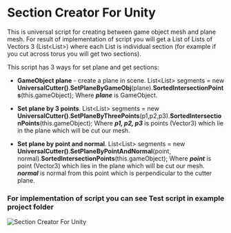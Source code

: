 # Section Creator For Unity
This is universal script for creating between game object mesh and plane mesh.
For result of implementation of script you will get a List of Lists of Vectors 3 (List<List<Vector3>>) where each
List<Vector3> is individual section (for example if you cut across torus you will get two sections).

This script has 3 ways for set plane and get sections:
* **GameObject plane** - create a plane in scene. 
List<List<Vector3>> segments = new **UniversalCutter()**.**SetPlaneByGameObj**(plane).**SortedIntersectionPoints**(this.gameObject);
Where ***plane*** is GameObject.

* **Set plane by 3 points**. 
List<List<Vector3>> segments = new **UniversalCutter()**.**SetPlaneByThreePoints**(p1,p2,p3).**SortedIntersectionPoints**(this.gameObject);
Where ***p1, p2, p3*** is points (Vector3) which lie in the plane which will be cut our mesh.

* **Set plane by point and normal**. 
List<List<Vector3>> segments = new **UniversalCutter()**.**SetPlaneByPointAndNormal**(point, normal).**SortedIntersectionPoints**(this.gameObject);
Where ***point*** is point (Vector3) which lies in the plane which will be cut our mesh.
***normal*** is normal from this point which is perpendicular to the cutter plane.
      
### For implementation of script you can see Test script in example project folder


![Section Creator For Unity](https://i.imgur.com/c4LYyKs.png)
